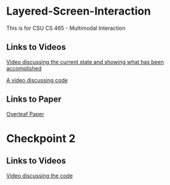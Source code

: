 # Layered-Screen-Interaction
This is for CSU CS 465 - Multimodal Interaction

## Links to Videos
[Video discussing the current state and showing what has been accomplished](https://youtu.be/KoJoIgbN2SQ)

[A video discussing code](https://youtu.be/8j-qT11o1SM)

## Links to Paper
[Overleaf Paper](https://www.overleaf.com/read/rsvhdbrjhdng#eb5175)

# Checkpoint 2

## Links to Videos
[Video discussing the code](https://youtu.be/8j-qT11o1SM)


